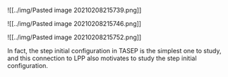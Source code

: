 ![[../img/Pasted image 20210208215739.png]]

![[../img/Pasted image 20210208215746.png]]

![[../img/Pasted image 20210208215752.png]]

In fact, the step initial configuration in TASEP is the simplest one to study, and this connection to LPP also motivates to study the step initial configuration.
